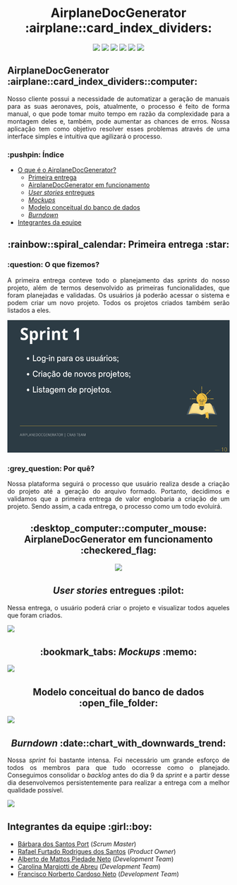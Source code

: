 <html>
       <head></head>
       <body>
              <h1 align="center">AirplaneDocGenerator :airplane::card_index_dividers:</h1>
              <p align="center">
                     <img src="https://img.shields.io/badge/Electron-2B2E3A?style=for-the-badge&logo=electron&logoColor=9FEAF9">
                     <img src="https://img.shields.io/badge/React-20232A?style=for-the-badge&logo=react&logoColor=61DAFB">
                     <img src="https://img.shields.io/badge/HTML-239120?style=for-the-badge&logo=html5&logoColor=white">
                     <img src="https://img.shields.io/badge/Tailwind_CSS-38B2AC?style=for-the-badge&logo=tailwind-css&logoColor=white">
                     <img src="https://img.shields.io/badge/Spring_Boot-F2F4F9?style=for-the-badge&logo=spring-boot">
                     <img src="https://img.shields.io/badge/PostgreSQL-316192?style=for-the-badge&logo=postgresql&logoColor=white">
              </p>
              <section id="introducao">
                     <h2>AirplaneDocGenerator :airplane::card_index_dividers::computer:</h2>
                     <p align="justify">Nosso cliente possui a necessidade de automatizar a geração de manuais para as suas aeronaves, pois, atualmente, o processo é feito de forma manual, o que pode tomar muito tempo em razão da complexidade para a montagem deles e, também, pode aumentar as chances de erros. Nossa aplicação tem como objetivo resolver esses problemas através de uma interface simples e intuitiva que agilizará o processo.</p>
              </section>
              <h3>:pushpin: Índice</h3>
              <ul>
                     <li><a href="#introducao">O que é o AirplaneDocGenerator?</a>
                     <ul>
                            <li><a href="#entrega">Primeira entrega</a>
                            <li><a href="#funcionamento">AirplaneDocGenerator em funcionamento</a>
                            <li><a href="#backlogEntrega"><i>User stories</i> entregues</a>
                            <li><a href="#mockups"><i>Mockups</i></a>
                            <li><a href="#banco">Modelo conceitual do banco de dados</a>
                            <li><a href="#burndown"><i>Burndown</i></a>
                     </ul>
                     <li><a href="#equipe">Integrantes da equipe</a>
              </ul>
              <section id="entrega">
                     <h2 align="center">:rainbow::spiral_calendar: Primeira entrega :star:</h3>
                     <h3>:question: O que fizemos?</h2>
                     <p align="justify">A primeira entrega conteve todo o planejamento das <i>sprints</i> do nosso projeto, além de termos desenvolvido as primeiras funcionalidades, que foram planejadas e validadas. Os usuários já poderão acessar o sistema e podem criar um novo projeto. Todos os projetos criados também serão listados a eles.</p>
                     <img src="https://raw.githubusercontent.com/Syank/AirplaneDocGenerator/main/doc/cards/sprint%201/card01.png" width="550px" height="300px">
                     <h3>:grey_question: Por quê?</h2>
                     <p align="justify">Nossa plataforma seguirá o processo que usuário realiza desde a criação do projeto até a geração do arquivo formado. Portanto, decidimos e validamos que a primeira entrega de valor englobaria a criação de um projeto. Sendo assim, a cada entrega, o processo como um todo evoluirá.</p>
              </section>
              <section id="funcionamento">
                     <h2 align="center">:desktop_computer::computer_mouse: AirplaneDocGenerator em funcionamento :checkered_flag:</h3>
                     <p align="center"><img src="gif"></p>
              </section>
              <section id="backlogEntrega">
                     <h2 align="center"><i>User stories</i> entregues :pilot:</h3>
                     <p align="justify">Nessa entrega, o usuário poderá criar o projeto e visualizar todos aqueles que foram criados.</p>
                     <img src="userstories">
              </section>
              <section id="mockups">
                     <h2 align="center">:bookmark_tabs: <i>Mockups</i> :memo:</h3>
                     <img src="mockups">
              </section>
              <section id="banco">
                     <h2 align="center">Modelo conceitual do banco de dados :open_file_folder:</h3>
                     <img src="bd">
              </section>
              <section id="burndown">
                     <h2 align="center"><i>Burndown</i> :date::chart_with_downwards_trend:</h3>
                     <p align="justify">Nossa <i>sprint</i> foi bastante intensa. Foi necessário um grande esforço de todos os membros para que tudo ocorresse como o planejado. Conseguimos consolidar o <i>backlog</i> antes do dia 9 da <i>sprint</i> e a partir desse dia desenvolvemos persistentemente para realizar a entrega com a melhor qualidade possível.</p>
                     <img src="burndown">
              </section>
              <section id="equipe">
                     <h2>Integrantes da equipe :girl::boy:</h2>
                     <ul>
                            <li><a href="https://www.linkedin.com/in/b%C3%A1rbara-port-402158198/">Bárbara dos Santos Port</a> (<i>Scrum Master</i>)
                            <li><a href="https://www.linkedin.com/in/rafael-furtado-613a9712a/">Rafael Furtado Rodrigues dos Santos</a> (<i>Product Owner</i>)
                            <li><a href="https://www.linkedin.com/in/alberto-de-mattos-piedade-neto-2b758035/">Alberto de Mattos Piedade Neto</a> (<i>Development Team</i>)
                            <li><a href="https://www.linkedin.com/in/carolina-margiotti-703897193/">Carolina Margiotti de Abreu</a> (<i>Development Team</i>)
                            <li><a href="https://www.linkedin.com/in/francisco-cardoso-1954651b2/">Francisco Norberto Cardoso Neto</a> (<i>Development Team</i>)
                     </ul>
              </section>
       </body>
</html>
